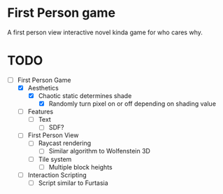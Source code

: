 ﻿# First Person game
  A first person view interactive novel kinda game for who cares why.

# TODO
  - [ ] First Person Game
    - [x] Aesthetics
      - [x] Chaotic static determines shade
        - [x] Randomly turn pixel on or off depending on shading value
    - [ ] Features
      - [ ] Text
        - [ ] SDF?
    - [ ] First Person View
      - [ ] Raycast rendering
        - [ ] Similar algorithm to Wolfenstein 3D
      - [ ] Tile system
        - [ ] Multiple block heights
    - [ ] Interaction Scripting
      - [ ] Script similar to Furtasia